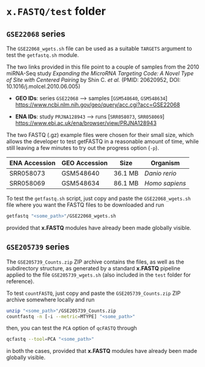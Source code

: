 # `x.FASTQ/test` folder

## `GSE22068` series

The `GSE22068_wgets.sh` file can be used as a suitable `TARGETS` argument to
test the `getfastq.sh` module.

The two links provided in this file point to a couple of samples from the 2010
miRNA-Seq study *Expanding the MicroRNA Targeting Code: A Novel Type of Site
with Centered Pairing* by Shin C. *et al.*
(PMID: 20620952, DOI: 10.1016/j.molcel.2010.06.005)

* __GEO IDs__: series `GSE22068` --> samples [`GSM548640`, `GSM548634`]
    https://www.ncbi.nlm.nih.gov/geo/query/acc.cgi?acc=GSE22068

* __ENA IDs__: study `PRJNA128943` --> runs [`SRR058073`, `SRR058069`]
    https://www.ebi.ac.uk/ena/browser/view/PRJNA128943

The two FASTQ (.gz) example files were chosen for their small size, which allows
the developer to test getFASTQ in a reasonable amount of time, while still
leaving a few minutes to try out the progress option (`-p`).

| ENA Accession | GEO Accession | Size    | Organism       |
| ------------- | ------------- |:-------:| -------------- |
| SRR058073     | GSM548640     | 36.1 MB | _Danio rerio_  |
| SRR058069     | GSM548634     | 86.1 MB | _Homo sapiens_ |

To test the `getfastq.sh` script, just copy and paste the `GSE22068_wgets.sh`
file where you want the FASTQ files to be downloaded and run
```bash
getfastq "<some_path>"/GSE22068_wgets.sh
```
provided that **x.FASTQ** modules have already been made globally visible.


## `GSE205739` series

The `GSE205739_Counts.zip` ZIP archive contains the files, as well as the
subdirectory structure, as generated by a standard **x.FASTQ** pipeline applied
to the file `GSE205739_wgets.sh` (also included in the `test` folder for
reference).

To test `countFASTQ`, just copy and paste the `GSE205739_Counts.zip` ZIP archive
somewhere locally and run
```bash
unzip "<some_path>"/GSE205739_Counts.zip
countfastq -n [-i --metric=MTYPE] "<some_path>"
```
then, you can test the `PCA` option of `qcFASTQ` through
```bash
qcfastq --tool=PCA "<some_path>"
```
in both the cases, provided that **x.FASTQ** modules have already been made 
globally visible.

